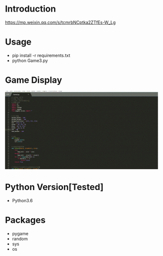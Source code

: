 # Introduction
https://mp.weixin.qq.com/s/tcmrbNCptka2ZTfEs-W_Lg

# Usage
- pip install -r requirements.txt
- python Game3.py

# Game Display
![giphy](effect/running.gif)

# Python Version[Tested]
- Python3.6

# Packages
- pygame
- random
- sys
- os